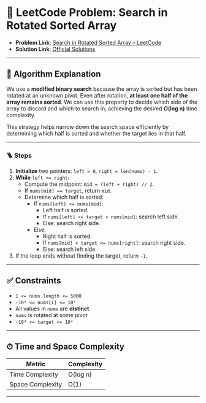 # 🧩 LeetCode Problem: Search in Rotated Sorted Array

- **Problem Link**: [Search in Rotated Sorted Array – LeetCode](https://leetcode.com/problems/search-in-rotated-sorted-array/)
- **Solution Link**: [Official Solutions](https://leetcode.com/problems/search-in-rotated-sorted-array/solutions/)

---

## 🧠 Algorithm Explanation

We use a **modified binary search** because the array is sorted but has been rotated at an unknown pivot. Even after rotation, **at least one half of the array remains sorted**. We can use this property to decide which side of the array to discard and which to search in, achieving the desired **O(log n)** time complexity.

This strategy helps narrow down the search space efficiently by determining which half is sorted and whether the target lies in that half.

---

### 🪜 Steps

1. **Initialize** two pointers: `left = 0`, `right = len(nums) - 1`.
2. **While** `left <= right`:
   - Compute the midpoint: `mid = (left + right) // 2`.
   - If `nums[mid] == target`, return `mid`.
   - Determine which half is sorted:
     - If `nums[left] <= nums[mid]`:
       - Left half is sorted.
       - If `nums[left] <= target < nums[mid]`: search left side.
       - Else: search right side.
     - Else:
       - Right half is sorted.
       - If `nums[mid] < target <= nums[right]`: search right side.
       - Else: search left side.
3. If the loop ends without finding the target, return `-1`.

---

## ✅ Constraints

- `1 <= nums.length <= 5000`
- `-10⁴ <= nums[i] <= 10⁴`
- All values in `nums` are **distinct**
- `nums` is rotated at some pivot
- `-10⁴ <= target <= 10⁴`

---

## ⏱ Time and Space Complexity

| Metric            | Complexity |
|-------------------|------------|
| Time Complexity   | O(log n)   |
| Space Complexity  | O(1)       |

---
